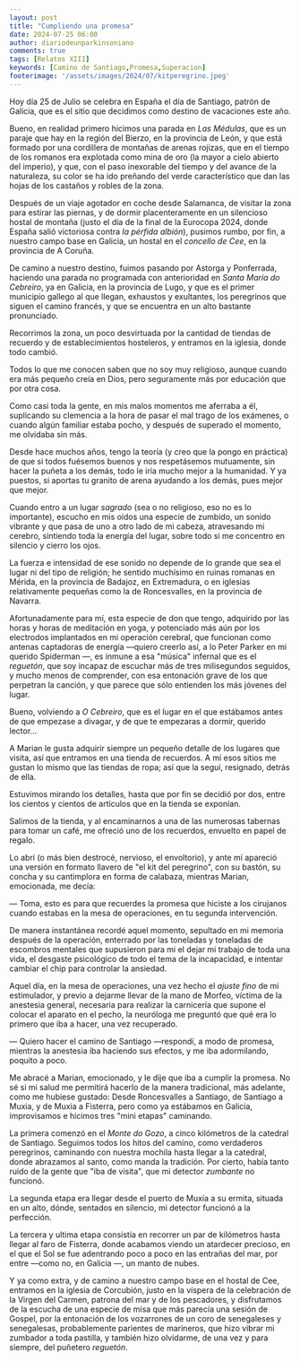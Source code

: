```yaml
---
layout: post
title: "Cumpliendo una promesa"
date: 2024-07-25 06:00
author: diariodeunparkinsoniano
comments: true
tags: [Relatos XIII] 
keywords: [Camino de Santiago,Promesa,Superacion]
footerimage: '/assets/images/2024/07/kitperegrino.jpeg'
---
```

Hoy día 25 de Julio se celebra en España el día de Santiago, patrón de Galicia, que es el sitio que decidimos como destino de vacaciones este año.

Bueno, en realidad primero hicimos una parada en *Las Médulas*, que es un paraje que hay en la región del Bierzo, en la provincia de León, y que está formado por una cordillera de montañas de arenas rojizas, que en el tiempo de los romanos era explotada como mina de oro (la mayor a cielo abierto del imperio), y que, con el paso inexorable del tiempo y del avance de la naturaleza, su color se ha ido preñando del verde característico que dan las hojas de los castaños y robles de la zona.

Después de un viaje agotador en coche desde Salamanca, de visitar la zona para estirar las piernas, y de dormir placenteramente en un silencioso hostal de montaña (justo el día de la final de la Eurocopa 2024, donde España salió victoriosa contra *la pérfida albión*), pusimos rumbo, por fin, a nuestro campo base en Galicia, un hostal en el *concello de Cee*, en la provincia de A Coruña.

De camino a nuestro destino, fuimos pasando por Astorga y Ponferrada, haciendo una parada no programada con anterioridad en *Santa María do Cebreiro*, ya en Galicia, en la provincia de Lugo, y que es el primer municipio gallego al que llegan, exhaustos y exultantes, los peregrinos que siguen el camino francés, y que se encuentra en un alto bastante pronunciado.

Recorrimos la zona, un poco desvirtuada por la cantidad de tiendas de recuerdo y de establecimientos hosteleros, y entramos en la iglesia, donde todo cambió.

Todos lo que me conocen saben que no soy muy religioso, aunque cuando era más pequeño creía en Dios, pero seguramente más por educación que por otra cosa.

Como casi toda la gente, en mis malos momentos me aferraba a él, suplicando su clemencia a la hora de pasar el mal trago de los exámenes, o cuando algún familiar estaba pocho, y después de superado el momento, me olvidaba sin más.

Desde hace muchos años, tengo la teoría (y creo que la pongo en práctica) de que si todos fuésemos buenos y nos respetásemos mutuamente, sin hacer la puñeta a los demás, todo le iría mucho mejor a la humanidad. Y ya puestos, si aportas tu granito de arena ayudando a los demás, pues mejor que mejor.

Cuando entro a un lugar *sagrado* (sea o no religioso, eso no es lo importante), escucho en mis oídos una especie de zumbido, un sonido vibrante y que pasa de uno a otro lado de mi cabeza, atravesando mi cerebro, sintiendo toda la energía del lugar, sobre todo si me concentro en silencio y cierro los ojos.

La fuerza e intensidad de ese sonido no depende de lo grande que sea el lugar ni del tipo de religión; he sentido muchísimo en ruinas romanas en Mérida, en la provincia de Badajoz, en Extremadura, o en iglesias relativamente pequeñas como la de Roncesvalles, en la provincia de Navarra.

Afortunadamente para mí, esta especie de don que tengo, adquirido por las horas y horas de meditación en yoga, y potenciado más aún por los electrodos implantados en mi operación cerebral, que funcionan como antenas captadoras de energía —quiero creerlo así, a lo Peter Parker en mi querido Spiderman —, es inmune a esa "música" infernal que es el  *reguetón*, que soy incapaz de escuchar más de tres milisegundos seguidos, y mucho menos de comprender, con esa entonación grave de los que perpetran la canción, y que parece que sólo entienden los más jóvenes del lugar.

Bueno, volviendo a *O Cebreiro*, que es el lugar en el que estábamos antes de que empezase a divagar, y de que te empezaras a dormir, querido lector...

A Marian le gusta adquirir siempre un pequeño detalle de los lugares que visita, así que entramos en una tienda de recuerdos. A mí esos sitios me gustan lo mismo que las tiendas de ropa; así que la seguí, resignado, detrás de ella.

Estuvimos mirando los detalles, hasta que por fin se decidió por dos, entre los cientos y cientos de artículos que en la tienda se exponían.

Salimos de la tienda, y al encaminarnos a una de las numerosas tabernas para tomar un café, me ofreció uno de los recuerdos, envuelto en papel de regalo.

Lo abrí (o más bien destrocé, nervioso, el envoltorio), y ante mí apareció una versión en formato llavero de "el kit del peregrino", con su bastón, su concha y su cantimplora en forma de calabaza, mientras Marian, emocionada, me decía:

— Toma, esto es para que recuerdes la promesa que hiciste a los cirujanos cuando estabas en la mesa de operaciones, en tu segunda intervención.

De manera instantánea recordé aquel momento, sepultado en mi memoria después de la operación, enterrado por las toneladas y toneladas de escombros mentales que supusieron para mi el dejar mi trabajo de toda una vida, el desgaste psicológico de todo el tema de la incapacidad, e intentar cambiar el chip para controlar la ansiedad.

Aquel día, en la mesa de operaciones, una vez hecho el *ajuste fino* de mi estimulador, y previo a dejarme llevar de la mano de Morfeo, víctima de la anestesia general, necesaria para realizar la carnicería que supone el colocar el aparato en el pecho, la neuróloga me preguntó que qué era lo primero que iba a hacer, una vez recuperado.

— Quiero hacer el camino de Santiago —respondí, a modo de promesa, mientras la anestesia iba haciendo sus efectos, y me iba adormilando, poquito a poco.

Me abracé a Marian, emocionado, y le dije que iba a cumplir la promesa.
No sé si mi salud me permitirá hacerlo de la manera tradicional, más adelante, como me hubiese gustado: Desde Roncesvalles a Santiago, de Santiago a Muxia, y de Muxia a Fisterra, pero como ya estábamos en Galicia, improvisamos e hicimos tres "mini etapas" caminando.

La primera comenzó en el *Monte do Gozo*, a cinco kilómetros de la catedral de Santiago. Seguimos todos los hitos del camino, como verdaderos peregrinos, caminando con nuestra mochila hasta llegar a la catedral, donde abrazamos al santo, como manda la tradición. Por cierto, había tanto ruido de la gente que "iba de visita", que mi detector *zumbante* no funcionó.

La segunda etapa era llegar desde el puerto de Muxía a su ermita, situada en un alto, dónde, sentados en silencio, mi detector funcionó a la perfección.

La tercera y ultima etapa consistía en recorrer un par de kilómetros hasta llegar al faro de Fisterra, donde acabamos viendo un atardecer precioso, en el que el Sol se fue adentrando poco a poco en las entrañas del mar, por entre —como no, en Galicia —, un manto de nubes.

Y ya como extra, y de camino a nuestro campo base en el hostal de Cee, entramos en la iglesia de Corcubión, justo en la víspera de la celebración de la Virgen del Carmen, patrona del mar y de los pescadores, y disfrutamos de la escucha de una especie de misa que más parecía una sesión de Gospel, por la entonación de los vozarrones de un coro de senegaleses y senegalesas, probablemente parientes de marineros, que hizo vibrar mi zumbador a toda pastilla, y también hizo olvidarme, de una vez y para siempre, del puñetero *reguetón*.

